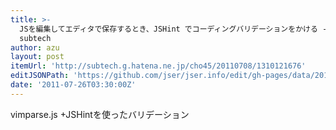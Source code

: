 ```yaml
---
title: >-
  JSを編集してエディタで保存するとき、JSHint でコーディングバリデーションをかける - 冬通りに消え行く制服ガールは✖夢物語にリアルを求めない。 -
  subtech
author: azu
layout: post
itemUrl: 'http://subtech.g.hatena.ne.jp/cho45/20110708/1310121676'
editJSONPath: 'https://github.com/jser/jser.info/edit/gh-pages/data/2011/07/index.json'
date: '2011-07-26T03:30:00Z'
---
```

vimparse.js +JSHintを使ったバリデーション
